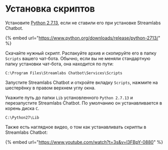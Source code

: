 # Установка скриптов

Установите [Python 2.7.13](https://www.python.org/ftp/python/2.7.13/python-2.7.13.amd64.msi), если не ставили его при установке Streamlabs Chatbot.

{% embed url="https://www.python.org/downloads/release/python-2713/" %}

Скачайте нужный скрипт. Распакуйте архив и скопируйте его в папку `Scripts` вашего чат-бота. Обычно, если вы не меняли стандартную папку установки чат-бота, она находится по пути:

```shell
C:\Program Files\Streamlabs Chatbot\Services\Scripts
```

Запустите Streamlabs Chatbot и откройте вкладку `Scripts`, нажмите на шестерёнку в правом верхнем углу окна.

Укажите путь до папки `Lib` установленного `Python 2.7.13` и перезапустите Streamlabs Chatbot. По умолчанию он устанавливается в корень диска `C`.

```shell
C:\Python27\Lib
```

Также есть наглядное видео, о том как устанавливать скрипты в Streamlabs Chatbot:

{% embed url="https://www.youtube.com/watch?t=3s&v=l3FBpY-0880" %}
